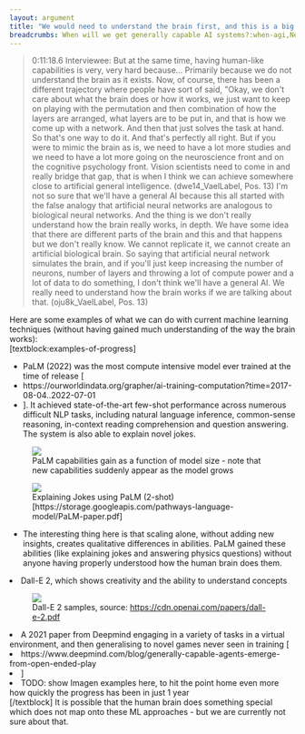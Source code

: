 ```yaml
---
layout: argument
title: "We would need to understand the brain first, and this is a big obstacle"
breadcrumbs: When will we get generally capable AI systems?:when-agi,Never:never,We would need to understand the brain first and this is a big obstacle:understand-brain-first
---
```

<blockquote>0:11:18.6 Interviewee: But at the same time, having human-like capabilities is very, very hard because... Primarily because we do not understand the brain as it exists. Now, of course, there has been a different trajectory where people have sort of said, "Okay, we don't care about what the brain does or how it works, we just want to keep on playing with the permutation and then combination of how the layers are arranged, what layers are to be put in, and that is how we come up with a network. And then that just solves the task at hand. So that's one way to do it. And that's perfectly all right. But if you were to mimic the brain as is, we need to have a lot more studies and we need to have a lot more going on the neuroscience front and on the cognitive psychology front. Vision scientists need to come in and really bridge that gap, that is when I think we can achieve somewhere close to artificial general intelligence.  (dwe14_VaelLabel, Pos. 13)
I'm not so sure that we'll have a general AI because this all started with the false analogy that artificial neural networks are analogous to biological neural networks. And the thing is we don't really understand how the brain really works,  in depth. We have some idea that there are different parts of the brain and this and that happens but we don't really know. We cannot replicate it, we cannot create an artificial biological brain. So saying that artificial neural network simulates the brain, and if you'll just keep increasing the number of neurons, number of layers and throwing a lot of compute power and a lot of data to do something, I don't think we'll have a general AI. We really need to understand how the brain works if we are talking about that. (oju8k_VaelLabel, Pos. 13)</blockquote>
Here are some examples of what we can do with current machine learning techniques (without having gained much understanding of the way the brain works):<br/>[textblock:examples-of-progress]
<ul><li>PaLM (2022) was the most compute intensive model ever trained at the time of release [</li>
<li>https://ourworldindata.org/grapher/ai-training-computation?time=2017-08-04..2022-07-01</li>
<li>]. It achieved state-of-the-art few-shot performance across numerous difficult NLP tasks, including natural language inference, common-sense reasoning, in-context reading comprehension and question answering. The system is also able to explain novel jokes.</li>
</ul><figure><img src='https://lh4.googleusercontent.com/vT_BD6Y7o9F63qfvRx72Ta7u7iTVKyJbBE3-ZM71lQLARmXnvk3btHrBi6OGw2MOXcs0Ho7qQbgx1QkQ2WrmNeO2xLpCVqi1yN7YwqRInOw5pOqFs1ieFVyRHemorrajH1gLKupvLqGBRB-eTF7lthGe9NILmYpJGZWpTYqvMDFcGz9JCT8cwtMCgbOYvrXboEo' referrerpolicy='no-referrer'/><figcaption markdown='1'>PaLM capabilities gain as a function of model size - note that new capabilities suddenly appear as the model grows
</figcaption></figure>
<figure><img src='https://lh3.googleusercontent.com/WvQ-PtjHDr03Fw3gYOjllMfN7doytYABCgxm4i0YFzxWnCIU_ef00ypXrqtrEgbBNumF0CYvf53FWpp0RaPn-QsNv06OU2HfRQvB_2HN5-afQCrkcZnh-FicFhHSx1Mxnh3CAUpKES8s3c02lvrjNzRQAxskj098uxsJ8RRFFWk6FWc91zSmsqZlFoVJvV8eqSc' referrerpolicy='no-referrer'/><figcaption markdown='1'>Explaining Jokes using PaLM (2-shot) [https://storage.googleapis.com/pathways-language-model/PaLM-paper.pdf] 
</figcaption></figure>
<ul><li>The interesting thing here is that scaling alone, without adding new insights, creates qualitative differences in abilities. PaLM gained these abilities (like explaining jokes and answering physics questions) without anyone having properly understood how the human brain does them.</li>
</ul><li>Dall-E 2, which shows creativity and the ability to understand concepts</li>
<figure><img src='https://lh6.googleusercontent.com/quoVQ6lXleh6O4PtYAEH5rY3vHZCSLmIvfD5ILGQk0rylgQnRj0fxMNZx5qU7txkU8z05pGD1kvA_cIF3LnbsZOVJsjLQhYjf7I1PJwG6pz4uCQ4L2pKe2bEWa-ESkmFlgyU2wcnAFbZ_NvPCGXW4Gi2y7rCelEatI0QNes5Rgs_a95jVMr8u6CZTMd0Y1DWFjg' referrerpolicy='no-referrer'/><figcaption markdown='1'>Dall-E 2 samples, source: <a href='OpenAI'>https://cdn.openai.com/papers/dall-e-2.pdf</a> 
</figcaption></figure>
<li>A 2021 paper from Deepmind engaging in a variety of tasks in a virtual environment, and then generalising to novel games never seen in training [</li>
<li>https://www.deepmind.com/blog/generally-capable-agents-emerge-from-open-ended-play</li>
<li>]</li>
<li>TODO: show Imagen examples here, to hit the point home even more how quickly the progress has been in just 1 year</li>
[/textblock]
It is possible that the human brain does something special which does not map onto these ML approaches - but we are currently not sure about that.
